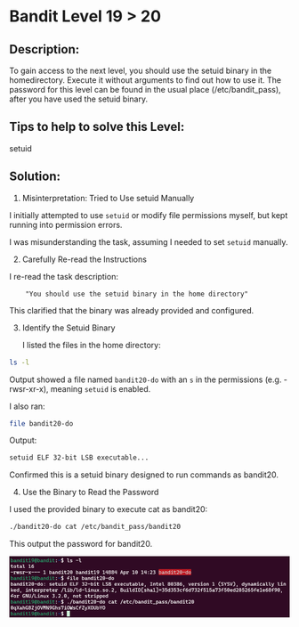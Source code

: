 # Bandit Level 19 > 20 

## Description:
To gain access to the next level, you should use the setuid binary in the homedirectory. Execute it without arguments to find out how to use it. The password for this level can be found in the usual place (/etc/bandit_pass), after you have used the setuid binary.

## Tips to help to solve this Level:
setuid

## Solution:

1. Misinterpretation: Tried to Use setuid Manually

I initially attempted to use `setuid` or modify file permissions myself, but kept running into permission errors.

I was misunderstanding the task, assuming I needed to set `setuid` manually.

2. Carefully Re-read the Instructions

I re-read the task description:

        "You should use the setuid binary in the home directory"

This clarified that the binary was already provided and configured.

3. Identify the Setuid Binary

    I listed the files in the home directory:

```bash
ls -l
```

Output showed a file named `bandit20-do` with an `s` in the permissions (e.g. -rwsr-xr-x), meaning `setuid` is enabled.

I also ran:

```bash
file bandit20-do
```

Output:

```bash
setuid ELF 32-bit LSB executable...
```

Confirmed this is a setuid binary designed to run commands as bandit20.

4. Use the Binary to Read the Password

I used the provided binary to execute cat as bandit20:

```bash
./bandit20-do cat /etc/bandit_pass/bandit20
```

This output the password for bandit20.

![](images/bandit19to20.png)